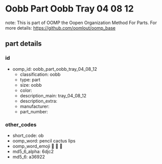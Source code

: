 # Oobb Part Oobb Tray 04 08 12  

note: This is part of OOMP the Oopen Organization Method For Parts. For more details: https://github.com/oomlout/oomp_base

##  part details





### id
* oomp_id: oobb_part_oobb_tray_04_08_12
  * classification: oobb
  * type: part
  * size: oobb
  * color: 
  * description_main: tray_04_08_12
  * description_extra: 
  * manufacturer: 
  * part_number: 

### other_codes
* short_code: ob
* oomp_word: pencil cactus lips
* oomp_word_emoji :pencil: :cactus: :lips:
* md5_6_alpha: 6djc2
* md5_6: a36922